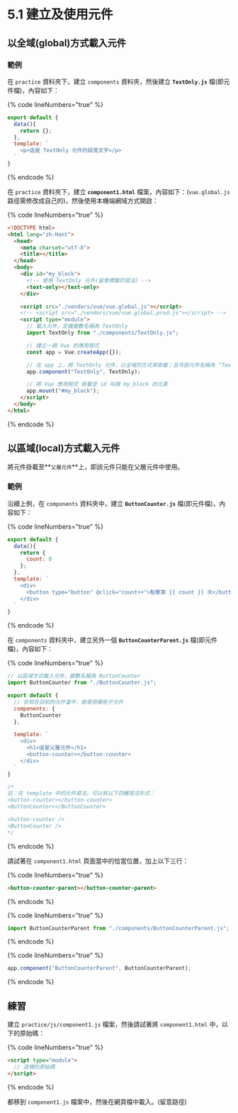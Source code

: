 # 5.1 建立及使用元件

## 以全域(global)方式載入元件



### 範例

在 `practice` 資料夾下，建立 `components` 資料夾，然後建立 **`TextOnly.js`** 檔(即元件檔)，內容如下：

{% code lineNumbers="true" %}
```javascript
export default {
  data(){
    return {};
  },
  template: `
    <p>這是 TextOnly 元件的段落文字</p>
  `
}
```
{% endcode %}



在 `practice` 資料夾下，建立 **`component1.html`** 檔案，內容如下：(`vue.global.js` 路徑需修改成自己的)，然後使用本機端網域方式開啟：

{% code lineNumbers="true" %}
```html
<!DOCTYPE html>
<html lang="zh-Hant">
  <head>
    <meta charset="utf-8">
    <title></title>
  </head>
  <body>
    <div id="my_block">
      <!-- 使用 TextOnly 元件(留意標籤的寫法) -->
      <text-only></text-only>
    </div>

    <script src="./vendors/vue/vue.global.js"></script>
    <!-- <script src="./vendors/vue/vue.global.prod.js"></script> -->
    <script type="module">
      // 載入元件，定義變數名稱為 TextOnly
      import TextOnly from "./components/TextOnly.js";

      // 建立一個 Vue 的應用程式
      const app = Vue.createApp({});

      // 在 app 上，將 TextOnly 元件，以全域的方式來掛載；且令該元件名稱為 "TextOnly"
      app.component("TextOnly", TextOnly);

      // 將 Vue 應用程式 掛載至 id 叫做 my_block 的元素
      app.mount("#my_block");
    </script>
  </body>
</html>
```
{% endcode %}



## 以區域(local)方式載入元件

將元件掛載至**`父層元件`**上，即該元件只能在父層元件中使用。



### 範例

沿續上例，在 `components` 資料夾中，建立 **`ButtonCounter.js`** 檔(即元件檔)，內容如下：

{% code lineNumbers="true" %}
```javascript
export default {
  data(){
    return {
      count: 0
    };
  },
  template: `
    <div>
      <button type="button" @click="count++">點擊第 {{ count }} 次</button>
    </div>
  `
}

```
{% endcode %}

在 `components` 資料夾中，建立另外一個 **`ButtonCounterParent.js`** 檔(即元件檔)，內容如下：

{% code lineNumbers="true" %}
```javascript
// 以區域方式載入元件，變數名稱為 ButtonCounter
import ButtonCounter from "./ButtonCounter.js";

export default {
  // 告知在目前的元件當中，能使用哪些子元件
  components: {
    ButtonCounter
  },

  template: `
    <div>
      <h1>這是父層元件</h1>
      <button-counter></button-counter>
    </div>
  `
}

/*
註：在 template 中的元件寫法，可以有以下四種寫法形式：
<button-counter></button-counter>
<ButtonCounter></ButtonCounter>

<button-counter />
<ButtonCounter />
*/
```
{% endcode %}





請試著在 `component1.html` 頁面當中的恰當位置，加上以下三行：

{% code lineNumbers="true" %}
```html
<button-counter-parent></button-counter-parent>
```
{% endcode %}

{% code lineNumbers="true" %}
```javascript
import ButtonCounterParent from "./components/ButtonCounterParent.js";
```
{% endcode %}

{% code lineNumbers="true" %}
```javascript
app.component("ButtonCounterParent", ButtonCounterParent);
```
{% endcode %}



## 練習

建立 `practice/js/component1.js` 檔案，然後請試著將 `component1.html` 中，以下的原始碼：

{% code lineNumbers="true" %}
```html
<script type="module">
  // 這裡的原始碼
</script>
```
{% endcode %}

都移到 `component1.js` 檔案中，然後在網頁檔中載入。(留意路徑)

